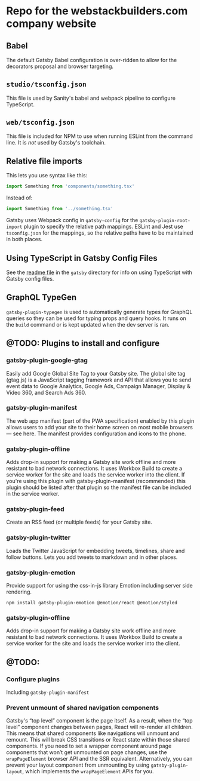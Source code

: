 # Repo for the webstackbuilders.com company website

## Babel

The default Gatsby Babel configuration is over-ridden to allow for the decorators proposal and browser targeting.

## `studio/tsconfig.json`

This file is used by Sanity's babel and webpack pipeline to configure TypeScript.

## `web/tsconfig.json`

This file is included for NPM to use when running ESLint from the command line. It is *not* used by Gatsby's toolchain.

## Relative file imports

This lets you use syntax like this:

```javascript
import Something from 'components/something.tsx'
```

Instead of:

```javascript
import Something from '../something.tsx'
```

Gatsby uses Webpack config in `gatsby-config` for the `gatsby-plugin-root-import` plugin to specify the relative path mappings. ESLint and Jest use `tsconfig.json` for the mappings, so the relative paths have to be maintained in both places.

## Using TypeScript in Gatsby Config Files

See the [readme file](gatsby/README.md) in the `gatsby` directory for info on using TypeScript with Gatsby config files.

## GraphQL TypeGen

`gatsby-plugin-typegen` is used to automatically generate types for GraphQL queries so they can be used for typing props and query hooks. It runs on the `build` command or is kept updated when the dev server is ran.

## @TODO: Plugins to install and configure

### gatsby-plugin-google-gtag

Easily add Google Global Site Tag to your Gatsby site. The global site tag (gtag.js) is a JavaScript tagging framework and API that allows you to send event data to Google Analytics, Google Ads, Campaign Manager, Display & Video 360, and Search Ads 360.

### gatsby-plugin-manifest

The web app manifest (part of the PWA specification) enabled by this plugin allows users to add your site to their home screen on most mobile browsers — see here. The manifest provides configuration and icons to the phone.

### gatsby-plugin-offline

Adds drop-in support for making a Gatsby site work offline and more resistant to bad network connections. It uses Workbox Build to create a service worker for the site and loads the service worker into the client. If you're using this plugin with gatsby-plugin-manifest (recommended) this plugin should be listed after that plugin so the manifest file can be included in the service worker.

### gatsby-plugin-feed

Create an RSS feed (or multiple feeds) for your Gatsby site.

### gatsby-plugin-twitter

Loads the Twitter JavaScript for embedding tweets, timelines, share and follow buttons. Lets you add tweets to markdown and in other places.

### gatsby-plugin-emotion

Provide support for using the css-in-js library Emotion including server side rendering.

`npm install gatsby-plugin-emotion @emotion/react @emotion/styled`

### gatsby-plugin-offline

Adds drop-in support for making a Gatsby site work offline and more resistant to bad network connections. It uses Workbox Build to create a service worker for the site and loads the service worker into the client.

## @TODO:

### Configure plugins

Including `gatsby-plugin-manifest`

### Prevent unmount of shared navigation components

Gatsby's “top level” component is the page itself. As a result, when the “top level” component changes between pages, React will re-render all children. This means that shared components like navigations will unmount and remount. This will break CSS transitions or React state within those shared components. If you need to set a wrapper component around page components that won’t get unmounted on page changes, use the `wrapPageElement` browser API and the SSR equivalent. Alternatively, you can prevent your layout component from unmounting by using `gatsby-plugin-layout`, which implements the `wrapPageElement` APIs for you.
